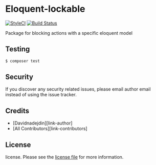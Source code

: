 # Eloquent-lockable

[![StyleCI](https://styleci.io/repos/216244512/shield?style=flat)](https://styleci.io/repos/216244512)
[![Build Status](https://travis-ci.org/envant/eloquent-lockable.svg?branch=master)](https://travis-ci.org/envant/fireable)

Package for blocking actions with a specific eloquent model

## Testing

``` bash
$ composer test
```
## Security

If you discover any security related issues, please email author email instead of using the issue tracker.

## Credits

- [Davidnadejdin][link-author]
- [All Contributors][link-contributors]

## License

license. Please see the [license file](license.md) for more information.
